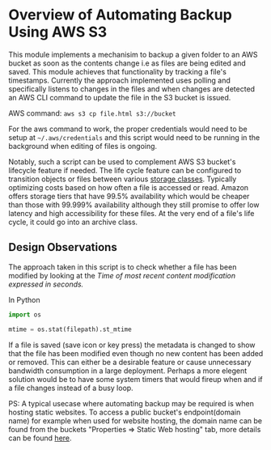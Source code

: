 # Overview of Automating Backup Using AWS S3

This module implements a mechanisim to backup a given folder to an AWS
bucket as soon as the contents change i.e as files are being edited
and saved. This module achieves that functionality by tracking a
file's timestamps. Currently the approach implemented uses polling and
specifically listens to changes in the files and when changes are
detected an AWS CLI command to update the file in the S3 bucket is
issued.

AWS command: `aws s3 cp file.html s3://bucket`

For the aws command to work, the proper credentials would need to be
setup at `~/.aws/credentials` and this script would need to be running
in the background when editing of files is ongoing.

Notably, such a script can be used to complement AWS S3 bucket's
lifecycle feature if needed. The life cycle feature can be configured
to transition objects or files between various [storage
classes](https://aws.amazon.com/s3/storage-classes/). Typically
optimizing costs based on how often a file is accessed or read. Amazon
offers storage tiers that have 99.5% availability which would be
cheaper than those with 99.999% availability although they still
promise to offer low latency and high accessibility for these
files. At the very end of a file's life cycle, it could go into an
archive class.

## Design Observations

The approach taken in this script is to check whether a file has been
modified by looking at the *Time of most recent content modification
expressed in seconds.*

In Python

```python
import os

mtime = os.stat(filepath).st_mtime
```

If a file is saved (save icon or key press) the metadata is changed to
show that the file has been modified even though no new content has
been added or removed. This can either be a desirable feature or cause
unnecessary bandwidth consumption in a large deployment. Perhaps a
more elegent solution would be to have some system timers that would
fireup when and if a file changes instead of a busy loop.

PS: A typical usecase where automating backup may be required is when
hosting static websites. To access a public bucket's endpoint(domain
name) for example when used for website hosting, the domain name can
be found from the buckets "Properties => Static Web hosting" tab, more
details can be found
[here](https://docs.aws.amazon.com/AmazonS3/latest/dev/WebsiteHosting.html).
